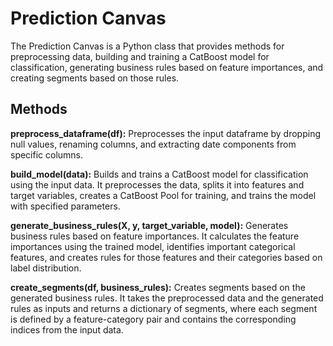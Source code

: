 # Prediction Canvas
The Prediction Canvas is a Python class that provides methods for preprocessing data, building and training a CatBoost model for classification, generating business rules based on feature importances, and creating segments based on those rules.

## Methods
**preprocess_dataframe(df):** Preprocesses the input dataframe by dropping null values, renaming columns, and extracting date components from specific columns.

**build_model(data):** Builds and trains a CatBoost model for classification using the input data. It preprocesses the data, splits it into features and target variables, creates a CatBoost Pool for training, and trains the model with specified parameters.

**generate_business_rules(X, y, target_variable, model):** Generates business rules based on feature importances. It calculates the feature importances using the trained model, identifies important categorical features, and creates rules for those features and their categories based on label distribution.

**create_segments(df, business_rules):** Creates segments based on the generated business rules. It takes the preprocessed data and the generated rules as inputs and returns a dictionary of segments, where each segment is defined by a feature-category pair and contains the corresponding indices from the input data.
